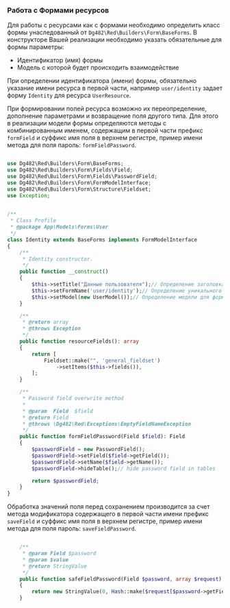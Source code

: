### Работа с Формами ресурсов

Для работы с ресурсами как с формами необходимо определить класс формы унаследованный от `Dg482\Red\Builders\Form\BaseForms`.
В конструкторе Вашей реализации необходимо указать обязательные для формы параметры:

* Идентификатор (имя) формы
* Модель с которой будет происходить взаимодействие


При определении идентификатора (имени) формы, обязательно указание имени ресурса в первой части, например `user/identity`
задает форму `Identity` для ресурса `UserResource`.

При формировании полей ресурса возможно их переопределение, дополнение параметрами и возвращение поля другого типа.
Для этого в реализации модели формы определяются методы с комбинированным именем, содержащим в первой части префикс `formField`
и суффикс имя поля в верхнем регистре, пример имени метода для поля пароль: `formFieldPassword`.



```php

use Dg482\Red\Builders\Form\BaseForms;
use Dg482\Red\Builders\Form\Fields\Field;
use Dg482\Red\Builders\Form\Fields\PasswordField;
use Dg482\Red\Builders\Form\FormModelInterface;
use Dg482\Red\Builders\Form\Structure\Fieldset;
use Exception;
 

/**
 * Class Profile
 * @package App\Models\Forms\User
 */
class Identity extends BaseForms implements FormModelInterface
{
    /**
     * Identity constructor.
     */
    public function __construct()
    {
        $this->setTitle("Данные пользователя");// Определение заголовка формы
        $this->setFormName('user/identity');// Определение уникального имени формы
        $this->setModel(new UserModel());// Определение модели для формы
    }

    /**
     * @return array
     * @throws Exception
     */
    public function resourceFields(): array
    {
        return [
            Fieldset::make("", 'general_fieldset')
                ->setItems($this->fields()),
        ];
    }

    /**
     * Password field overwrite method
     *
     * @param  Field  $field
     * @return Field
     * @throws \Dg482\Red\Exceptions\EmptyFieldNameException
     */
    public function formFieldPassword(Field $field): Field
    {
        $passwordField = new PasswordField();
        $passwordField->setField($field->getField());
        $passwordField->setName($field->getName());
        $passwordField->hideTable();// hide password field in tables

        return $passwordField;
    }
}


```

Обработка значений поля перед сохранением производится за счет метода модификатора содержащего в первой части имени префикс `saveField`
и суффикс имя поля в верхнем регистре, пример имени метода для поля пароль: `saveFieldPassword`.

```php

    /**
     * @param Field $password
     * @param $value
     * @return StringValue
     */
    public function safeFieldPassword(Field $password, array $request): StringValue
    {
        return new StringValue(0, Hash::make($request[$password->getField()]));
    }

```